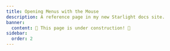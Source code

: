 ```yaml
---
title: Opening Menus with the Mouse
description: A reference page in my new Starlight docs site.
banner:
  content: 🚧 This page is under construction! 🚧
sidebar:
  order: 2
---
```

